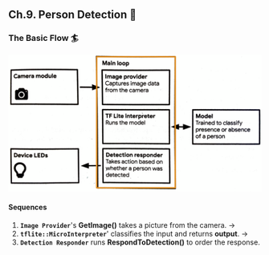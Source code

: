 
## Ch.9. Person Detection :running:

###   The Basic Flow :surfer:

<center>
<img src="../img/person_detection_2.png" width="600">
</center>


#### Sequences
1. **`Image Provider`**'s **GetImage()** takes a picture from the camera. &rightarrow;
2.  **`tflite::MicroInterpreter`**' classifies the input and returns **output**. &rightarrow; 	
3. **`Detection Responder`** runs **RespondToDetection()** to order the response.





	  